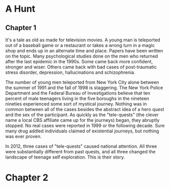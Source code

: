 # A Hunt

## Chapter 1

It's a tale as old as made for television movies. A young man is teleported out of a baseball game or a restaurant or takes a wrong turn in a magic shop and ends up in an alternate time and place. Papers have been written on the topic. Many psychological studies done on the men who returned after the last epidemic in the 1990s. Some came back more confident, stronger and wiser. Others came back with bad cases of post-traumatic stress disorder, depression, hallucinations and schizophrenia.

The number of young men teleported from New York City alone between the summer of 1991 and the fall of 1998 is staggering. The New York Police Department and the Federal Bureau of Investigations  believe that ten percent of male teenagers living in the five boroughs in the nineteen nineties experienced some sort of mystical journey. Nothing was in common between all of the cases besides the abstract idea of a hero quest and the sex of the participant. As quickly as the "tele-quests" (the clever name a local CBS affiliate came up for the journeys) began, they abruptly stopped. No real cases were reported in 1999 or the following decade. Sure many drug addled individuals claimed of existential journeys, but nothing was ever proven.

In 2012, three cases of "tele-quests" caused national attention. All three were substantially different from past quests, and all three changed the landscape of teenage self exploration. This is their story.

# Chapter 2
